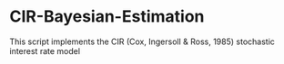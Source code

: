 # CIR-Bayesian-Estimation
This script implements the CIR (Cox, Ingersoll &amp; Ross, 1985) stochastic interest rate model
